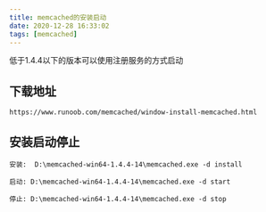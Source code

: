 ```yaml
---
title: memcached的安装启动
date: 2020-12-28 16:33:02
tags: [memcached]
---
```


低于1.4.4以下的版本可以使用注册服务的方式启动

## 下载地址

```
https://www.runoob.com/memcached/window-install-memcached.html
```



<!--more-->

## 安装启动停止

```
安装:  D:\memcached-win64-1.4.4-14\memcached.exe -d install

启动: D:\memcached-win64-1.4.4-14\memcached.exe -d start

停止: D:\memcached-win64-1.4.4-14\memcached.exe -d stop
```

